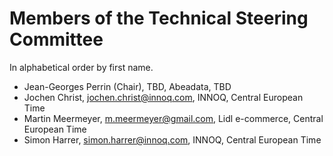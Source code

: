 # Members of the Technical Steering Committee

In alphabetical order by first name.

- Jean-Georges Perrin (Chair), TBD, Abeadata, TBD
- Jochen Christ, jochen.christ@innoq.com, INNOQ, Central European Time
- Martin Meermeyer, m.meermeyer@gmail.com, Lidl e-commerce, Central European Time
- Simon Harrer, simon.harrer@innoq.com, INNOQ, Central European Time
